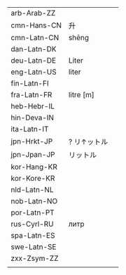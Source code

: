| | | |
|-|-|-|
| arb-Arab-ZZ |  |  |
| cmn-Hans-CN | 升 |  |
| cmn-Latn-CN | shēng |  |
| dan-Latn-DK |  |  |
| deu-Latn-DE | Liter |  |
| eng-Latn-US | liter |  |
| fin-Latn-FI |  |  |
| fra-Latn-FR | litre [m] |  |
| heb-Hebr-IL |  |  |
| hin-Deva-IN |  |  |
| ita-Latn-IT |  |  |
| jpn-Hrkt-JP | ? リ↑ットル |  |
| jpn-Jpan-JP | リットル |  |
| kor-Hang-KR |  |  |
| kor-Kore-KR |  |  |
| nld-Latn-NL |  |  |
| nob-Latn-NO |  |  |
| por-Latn-PT |  |  |
| rus-Cyrl-RU | литр |  |
| spa-Latn-ES |  |  |
| swe-Latn-SE |  |  |
| zxx-Zsym-ZZ |  |  |
|  |  |  |
